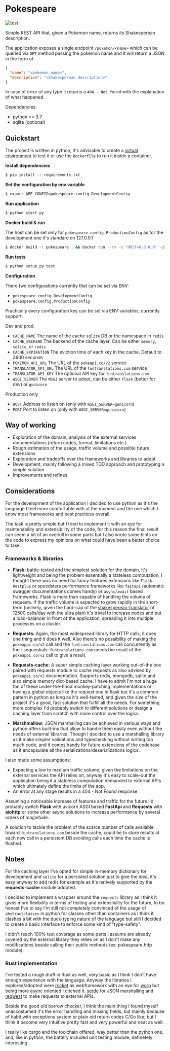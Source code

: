 Pokespeare
==========

![test](https://github.com/codepr/pokespeare/workflows/test/badge.svg)

Simple REST API that, given a Pokemon name, returns its Shakesperean description.

The application exposes a single endpoint `/pokemon/<name>` which can be queried
via `GET` method passing the pokemon name and it will return a JSON in the form of
```json
{
  "name": "<pokemon_name>",
  "description": "<Shakesperean description>"
}
```

In case of error of any type it returns a `404 - Not found` with the explanation of
what happened.

Dependencies:
- python >= 3.7
- sqlite (optional)

## Quickstart

The project is written in python, it's advisable to create a [virtual environment](https://virtualenv.pypa.io/en/latest/installation.html)
to test it or use the `Dockerfile` to run it inside a container.

**Install dependencies**
```sh
$ pip install -r requirements.txt
```

**Set the configuration by env variable**
```sh
$ export APP_CONFIG=pokespeare.config.DevelopmentConfig
```

**Run application**
```sh
$ python start.py
```

**Docker build & run**

The host can be set only for `pokespeare.config.ProductionConfig` as for the development one it's standard on 127.0.0.1
```sh
$ docker build -t pokespeare . && docker run --rm -e "HOST=0.0.0.0" -p5000:5000 pokespeare
```

**Run tests**
```sh
$ python setup.py test
```

**Configuration**

There two configurations currently that can be set via ENV:
- `pokespeare.config.DevelopmentConfig`
- `pokespeare.config.ProductionConfig`

Practically every configuration key can be set via ENV variables, currently
support:

Dev and prod.

- `CACHE_NAME` The name of the cache `sqlite` DB or the namespace in `redis`
- `CACHE_BACKEND` The backend of the cache layer. Can be either `memory`, `sqlite`, or `redis`
- `CACHE_EXPIRATION` The eviction time of each key in the cache. Default to 3600 seconds
- `POKEMON_API_URL` The URL of the `pokeapi.co/v2` service
- `TRANSLATOR_API_URL` The URL of the `funtranslations.com` service
- `TRANSLATOR_API_KEY` The optional API key for `funtranslations.com`
- `WSGI_SERVER` The `WSGI` server to adopt, can be either `Flask` (better for dev) or `gunicorn`

Production only

- `HOST` Address to listen on (only with `WSGI_SERVER=gunicorn`)
- `PORT` Port to listen on (only with `WSGI_SERVER=gunicorn`)

## Way of working

- Exploration of the domain, analysis of the external services documentations
  (return codes, format, limitations etc.)
- Rough estimation of the usage, traffic volume and possible future extensions
- Exploration and tradeoffs over the frameworks and libraries to adopt
- Development, mainly following a mixed TDD approach and prototyping a simple solution
- Improvements and refines

## Considerations

For the development of the application I decided to use python as it's the
language I feel more comfortable with at the moment and the one which I
know most frameworks and best practices overall.

The task is pretty simple but I tried to implement it with an eye for
maintenability and extensibility of the code, for this reason the final result
can seem a bit of an overkill in some parts but I also wrote some hints on the
code to express my opinions on what could have been a better choice to take.

### Frameworks & libraries

- **Flask:** battle-tested and the simplest solution for the domain, it's
  lightweight and being the problem essentially a stateless computation, I
  thought there was no need for fancy features extensions like `Flask-Restplus`
  or speedsters performance frameworks like `fastapi` (automatic swagger
  documentations comes handy) or `async/await` based frameworks. Flask is more
  than capable of handling the volume of requests. If the traffic volume is
  expected to grow rapidly in the short-term (unlikely, given the hard-cap of
  the
  [shakesperean-translator](https://funtranslations.com/api/shakespeare#translate)
  of 12500 calls/day with the ultra plan) it's trivial to increase nodes and
  put a load-balancer in front of the application, spreading it into multiple
  processes on a cluster.

- **Requests:** Again, the most widespread library for HTTP calls, it does one thing
  and it does it well. Also there's no possibility of making the `pokeappi.co/v2` call
  and the `funtranslations.com` call concurrently as their sequentials: `funtranslations.com`
  needs the result of the `pokeappi.co/v2` call to give a result.

- **Requests-cache:** A super simple caching layer working out-of-the box paired with
  requests module to cache requests as also advised by `pokeappi.co/v2` documentation.
  Supports redis, mongodb, sqlite and also simple memory dict-based cache.
  I have to admit I'm not a huge fan of these under-the-hood monkey-patching implementations
  or having a global objects like the request one in flask but it's a common pattern in python
  as long as it's well-tested, and given the size of the project it's a good, fast solution that
  fulfill all the needs.
  For something more complex I'd probably switch to different solutions or design a caching
  layer from scratch with more control over the logics.

- **Marshmallow:** JSON marshalling can be achieved in various ways and python offers built-ins
  that allow to handle them easily even without the needs of external libraries. Though I decided
  to use a marshalling library as it make simpler validations and typechecking without writing
  too much code, and it comes handy for future extensions of the codebase as it encapsulate
  all the serializations/deserializations logics.

I also made some assumptions:

- Expecting a low to medium traffic volume, given the limitations on the external services
  the API relies on, anyway it's easy to scale-out the application being it a stateless
  computation demanded to external APIs which ultimately define the limits of the app.
- An error at any stage results in a 404 - Not Found response

Assuming a noticeable increase of features and traffic for the future I'd
probably switch **Flask** with uvicorn ASGI based **FastApi** and **Requests**
with **aiohttp** or some other async solutions to increase performance by
several orders of magnitude.

A solution to tackle the problem of the scarce number of calls available toward
`funtranslations.com` beside the cache, could be to store results at each new
call in a persistent DB avoiding calls each time the cache is flushed.

## Notes

For the caching layer I've opted for simple in-memory dictionary for
development and `sqlite` for a persisted solution just to give the idea, it's
easy anyway to add redis for example as it's natively supported by the
**requests-cache** module adopted.

I decided to implement a wrapper around the `requests` library as I think it
gives more flexibility in terms of testing and extensibility for the future, to
be honest I've to say I'm still not completely convinced of the usage of
`abstractclasses` in python for classes other than containers as I think it
clashes a bit with the duck-typing nature of the language but still I decided
to create a basic interface to enforce some kind of "type-safety".

I didn't reach 100% test coverage as some parts I assume are already covered by
the external library they relies on as I don't make any modifications beside
calling their public methods (ex: pokespeare.http module).

### Rust implementation

I've tested a rough draft in Rust as well, very basic as I think I don't have
enough experience with the language. Anyway the libraries I explored/adopted
were [rocket](https://rocket.rs) as webframework with an eye for
[worp](https://docs.rs/warp/0.2.4/warp/) but being more async oriented I
ditched it. [serde](https://serde.rs/) for JSON marshalling and
[reqwest](https://docs.rs/reqwest/0.10.7/reqwest/) to make requests to external
APIs.

Beside the good old borrow checker, I think the main thing I found myself
unaccostumed it's the error handling and missing fields, but mainly because of
habit with exceptions system or plain old return codes C/Go like; but I think
it become very intuitive pretty fast and very powerful and neat as well.

I really like cargo and the toolchain offered, way better than the python one,
and, like in python, the battery included unit testing module; definetely
interesting.
